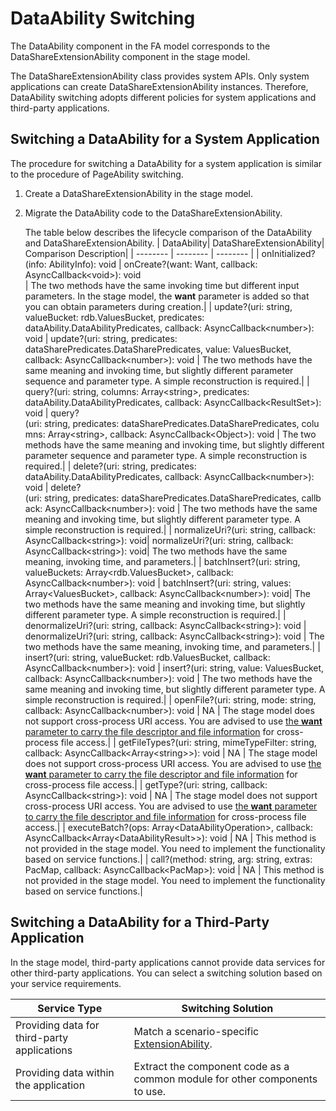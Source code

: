 # DataAbility Switching


The DataAbility component in the FA model corresponds to the DataShareExtensionAbility component in the stage model.


The DataShareExtensionAbility class provides system APIs. Only system applications can create DataShareExtensionAbility instances. Therefore, DataAbility switching adopts different policies for system applications and third-party applications.  


## Switching a DataAbility for a System Application

The procedure for switching a DataAbility for a system application is similar to the procedure of PageAbility switching.

1. Create a DataShareExtensionAbility in the stage model.

2. Migrate the DataAbility code to the DataShareExtensionAbility.
     
     The table below describes the lifecycle comparison of the DataAbility and DataShareExtensionAbility.
     | DataAbility| DataShareExtensionAbility| Comparison Description|
   | -------- | -------- | -------- |
   | onInitialized?(info: AbilityInfo): void | onCreate?(want: Want, callback: AsyncCallback&lt;void&gt;): void<br> | The two methods have the same invoking time but different input parameters. In the stage model, the **want** parameter is added so that you can obtain parameters during creation.|
   | update?(uri: string, valueBucket: rdb.ValuesBucket, predicates: dataAbility.DataAbilityPredicates, callback: AsyncCallback&lt;number&gt;): void | update?(uri: string, predicates: dataSharePredicates.DataSharePredicates, value: ValuesBucket, callback: AsyncCallback&lt;number&gt;): void | The two methods have the same meaning and invoking time, but slightly different parameter sequence and parameter type. A simple reconstruction is required.|
   | query?(uri: string, columns: Array&lt;string&gt;, predicates: dataAbility.DataAbilityPredicates, callback: AsyncCallback&lt;ResultSet&gt;): void | query?(uri:&nbsp;string,&nbsp;predicates:&nbsp;dataSharePredicates.DataSharePredicates,&nbsp;columns:&nbsp;Array&lt;string&gt;,&nbsp;callback:&nbsp;AsyncCallback&lt;Object&gt;):&nbsp;void | The two methods have the same meaning and invoking time, but slightly different parameter sequence and parameter type. A simple reconstruction is required.|
   | delete?(uri: string, predicates: dataAbility.DataAbilityPredicates, callback: AsyncCallback&lt;number&gt;): void | delete?(uri:&nbsp;string,&nbsp;predicates:&nbsp;dataSharePredicates.DataSharePredicates,&nbsp;callback:&nbsp;AsyncCallback&lt;number&gt;):&nbsp;void | The two methods have the same meaning and invoking time, but slightly different parameter type. A simple reconstruction is required.|
   | normalizeUri?(uri: string, callback: AsyncCallback&lt;string&gt;): void| normalizeUri?(uri: string, callback: AsyncCallback&lt;string&gt;): void| The two methods have the same meaning, invoking time, and parameters.|
   | batchInsert?(uri: string, valueBuckets: Array&lt;rdb.ValuesBucket&gt;, callback: AsyncCallback&lt;number&gt;): void | batchInsert?(uri: string, values: Array&lt;ValuesBucket&gt;, callback: AsyncCallback&lt;number&gt;): void| The two methods have the same meaning and invoking time, but slightly different parameter type. A simple reconstruction is required.|
   | denormalizeUri?(uri: string, callback: AsyncCallback&lt;string&gt;): void | denormalizeUri?(uri: string, callback: AsyncCallback&lt;string&gt;): void | The two methods have the same meaning, invoking time, and parameters.|
   | insert?(uri: string, valueBucket: rdb.ValuesBucket, callback: AsyncCallback&lt;number&gt;): void | insert?(uri: string, value: ValuesBucket, callback: AsyncCallback&lt;number&gt;): void | The two methods have the same meaning and invoking time, but slightly different parameter type. A simple reconstruction is required.|
   | openFile?(uri: string, mode: string, callback: AsyncCallback&lt;number&gt;): void | NA | The stage model does not support cross-process URI access. You are advised to use [the **want** parameter to carry the file descriptor and file information](file-processing-apps-startup.md) for cross-process file access.|
   | getFileTypes?(uri: string, mimeTypeFilter: string, callback: AsyncCallback&lt;Array&lt;string&gt;&gt;): void | NA | The stage model does not support cross-process URI access. You are advised to use [the **want** parameter to carry the file descriptor and file information](file-processing-apps-startup.md) for cross-process file access.|
   | getType?(uri: string, callback: AsyncCallback&lt;string&gt;): void | NA | The stage model does not support cross-process URI access. You are advised to use [the **want** parameter to carry the file descriptor and file information](file-processing-apps-startup.md) for cross-process file access.|
   | executeBatch?(ops: Array&lt;DataAbilityOperation&gt;, callback: AsyncCallback&lt;Array&lt;DataAbilityResult&gt;&gt;): void | NA | This method is not provided in the stage model. You need to implement the functionality based on service functions.|
   | call?(method: string, arg: string, extras: PacMap, callback: AsyncCallback&lt;PacMap&gt;): void | NA | This method is not provided in the stage model. You need to implement the functionality based on service functions.|


## Switching a DataAbility for a Third-Party Application

In the stage model, third-party applications cannot provide data services for other third-party applications. You can select a switching solution based on your service requirements.

| Service Type| Switching Solution|
| -------- | -------- |
| Providing data for third-party applications| Match a scenario-specific [ExtensionAbility](../reference/apis-ability-kit/js-apis-bundleManager.md#extensionabilitytype).|
| Providing data within the application| Extract the component code as a common module for other components to use.|
